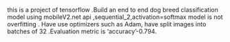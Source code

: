 this is a project of tensorflow .Build an end to end dog breed classification model using mobileV2.net api ,sequential_2,activation=softmax
model is not overfitting . Have use optimizers such as Adam, have split images into batches of 32 .Evaluation
metric is ‘accuracy’-0.794.
